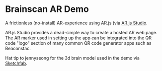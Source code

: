 # Brainscan AR Demo 

A frictionless (no-install) AR-experience using AR.js (via [AR.js Studio](https://ar-js-org.github.io/studio/). 

AR.js Studio provides a dead-simple way to create a hosted AR web page. The AR marker used in setting up the app can be integrated into the QR code "logo" section of many common QR code generator apps such as Beaconstac. 

Hat tip to jennyseong for the 3d brain model used in the demo via [Sketchfab](https://sketchfab.com/3d-models/some-kind-of-brain-thing-a1dc3a8349a449c2b037ee703bedb246). 
